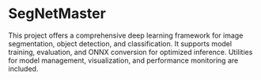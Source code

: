 # SegNetMaster
This project offers a comprehensive deep learning framework for image segmentation, object detection, and classification. It supports model training, evaluation, and ONNX conversion for optimized inference. Utilities for model management, visualization, and performance monitoring are included.
